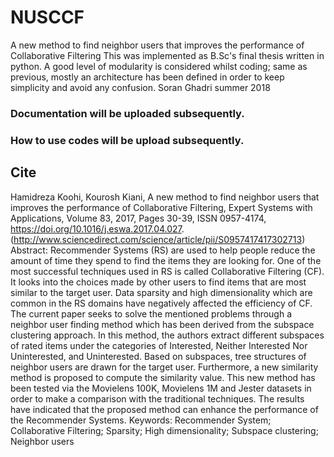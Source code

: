 # NUSCCF
A new method to find neighbor users that improves the performance of Collaborative Filtering
This was implemented as B.Sc's final thesis written in python. A good level of modularity is considered whilst coding; same as previous, mostly an architecture has been defined in order to keep simplicity and avoid any confusion.
Soran Ghadri summer 2018

### Documentation will be uploaded subsequently.
### How to use codes will be upload subsequently.

## Cite
Hamidreza Koohi, Kourosh Kiani,
A new method to find neighbor users that improves the performance of Collaborative Filtering,
Expert Systems with Applications,
Volume 83,
2017,
Pages 30-39,
ISSN 0957-4174,
https://doi.org/10.1016/j.eswa.2017.04.027.
(http://www.sciencedirect.com/science/article/pii/S0957417417302713)
Abstract: Recommender Systems (RS) are used to help people reduce the amount of time they spend to find the items they are looking for. One of the most successful techniques used in RS is called Collaborative Filtering (CF). It looks into the choices made by other users to find items that are most similar to the target user. Data sparsity and high dimensionality which are common in the RS domains have negatively affected the efficiency of CF. The current paper seeks to solve the mentioned problems through a neighbor user finding method which has been derived from the subspace clustering approach. In this method, the authors extract different subspaces of rated items under the categories of Interested, Neither Interested Nor Uninterested, and Uninterested. Based on subspaces, tree structures of neighbor users are drawn for the target user. Furthermore, a new similarity method is proposed to compute the similarity value. This new method has been tested via the Movielens 100K, Movielens 1M and Jester datasets in order to make a comparison with the traditional techniques. The results have indicated that the proposed method can enhance the performance of the Recommender Systems.
Keywords: Recommender System; Collaborative Filtering; Sparsity; High dimensionality; Subspace clustering; Neighbor users
